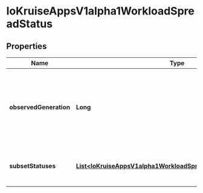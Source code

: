 
# IoKruiseAppsV1alpha1WorkloadSpreadStatus

## Properties
Name | Type | Description | Notes
------------ | ------------- | ------------- | -------------
**observedGeneration** | **Long** | ObservedGeneration is the most recent generation observed for this WorkloadSpread. It corresponds to the WorkloadSpread&#39;s generation, which is updated on mutation by the API Server. |  [optional]
**subsetStatuses** | [**List&lt;IoKruiseAppsV1alpha1WorkloadSpreadStatusSubsetStatuses&gt;**](IoKruiseAppsV1alpha1WorkloadSpreadStatusSubsetStatuses.md) | Contains the status of each subset. Each element in this array represents one subset |  [optional]



